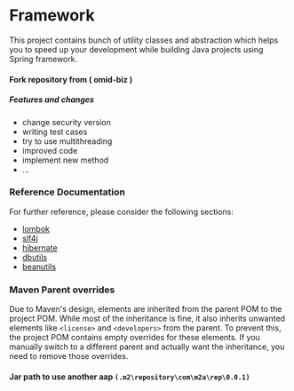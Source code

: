 # Framework

This project contains bunch of utility
classes and abstraction which helps you
to speed up your development while building
Java projects using Spring framework.

#### Fork repository from ( omid-biz )

##### Features and changes

* change security version
* writing test cases
* try to use multithreading
* improved code
* implement new method
* ...

### Reference Documentation

For further reference, please consider the following sections:

* [lombok](https://mvnrepository.com/artifact/org.projectlombok/lombok)
* [slf4j](https://mvnrepository.com/artifact/org.slf4j/slf4j-api)
* [hibernate](https://mvnrepository.com/artifact/org.hibernate.orm/hibernate-core)
* [dbutils](https://mvnrepository.com/artifact/commons-dbutils/commons-dbutils)
* [beanutils](https://mvnrepository.com/artifact/commons-beanutils/commons-beanutils)

### Maven Parent overrides

Due to Maven's design, elements are inherited from the parent POM to the project POM.
While most of the inheritance is fine, it also inherits unwanted elements like `<license>` and `<developers>` from the
parent.
To prevent this, the project POM contains empty overrides for these elements.
If you manually switch to a different parent and actually want the inheritance, you need to remove those overrides.

#### Jar path to use another aap `(.m2\repository\com\m2a\rep\0.0.1)`